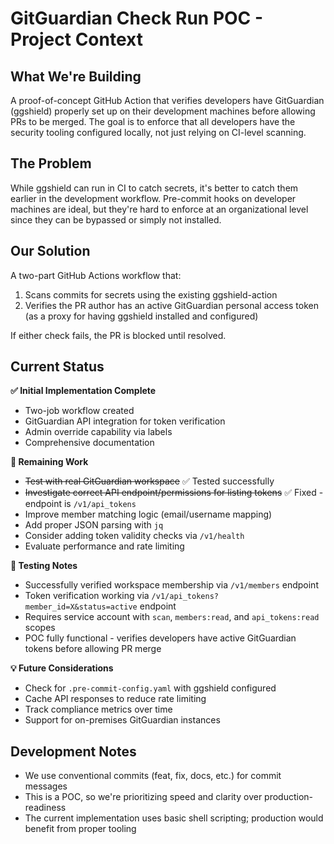 # GitGuardian Check Run POC - Project Context

## What We're Building

A proof-of-concept GitHub Action that verifies developers have GitGuardian (ggshield) properly set up on their development machines before allowing PRs to be merged. The goal is to enforce that all developers have the security tooling configured locally, not just relying on CI-level scanning.

## The Problem

While ggshield can run in CI to catch secrets, it's better to catch them earlier in the development workflow. Pre-commit hooks on developer machines are ideal, but they're hard to enforce at an organizational level since they can be bypassed or simply not installed.

## Our Solution

A two-part GitHub Actions workflow that:
1. Scans commits for secrets using the existing ggshield-action
2. Verifies the PR author has an active GitGuardian personal access token (as a proxy for having ggshield installed and configured)

If either check fails, the PR is blocked until resolved.

## Current Status

**✅ Initial Implementation Complete**
- Two-job workflow created
- GitGuardian API integration for token verification
- Admin override capability via labels
- Comprehensive documentation

**🚧 Remaining Work**
- ~~Test with real GitGuardian workspace~~ ✅ Tested successfully
- ~~Investigate correct API endpoint/permissions for listing tokens~~ ✅ Fixed - endpoint is `/v1/api_tokens`
- Improve member matching logic (email/username mapping)
- Add proper JSON parsing with `jq`
- Consider adding token validity checks via `/v1/health`
- Evaluate performance and rate limiting

**📝 Testing Notes**
- Successfully verified workspace membership via `/v1/members` endpoint
- Token verification working via `/v1/api_tokens?member_id=X&status=active` endpoint
- Requires service account with `scan`, `members:read`, and `api_tokens:read` scopes
- POC fully functional - verifies developers have active GitGuardian tokens before allowing PR merge

**💡 Future Considerations**
- Check for `.pre-commit-config.yaml` with ggshield configured
- Cache API responses to reduce rate limiting
- Track compliance metrics over time
- Support for on-premises GitGuardian instances

## Development Notes

- We use conventional commits (feat, fix, docs, etc.) for commit messages
- This is a POC, so we're prioritizing speed and clarity over production-readiness
- The current implementation uses basic shell scripting; production would benefit from proper tooling
